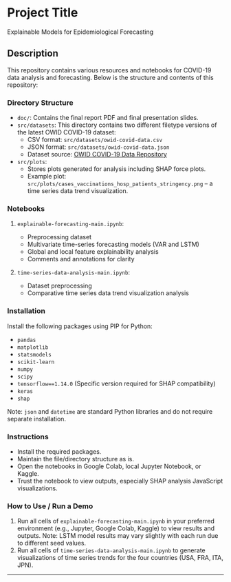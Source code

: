 # Project Title

Explainable Models for Epidemiological Forecasting

## Description

This repository contains various resources and notebooks for COVID-19 data analysis and forecasting. Below is the structure and contents of this repository:

### Directory Structure

- `doc/`: Contains the final report PDF and final presentation slides.
- `src/datasets`: This directory contains two different filetype versions of the latest OWID COVID-19 dataset:
    - CSV format: `src/datasets/owid-covid-data.csv`
    - JSON format: `src/datasets/owid-covid-data.json`
    - Dataset source: [OWID COVID-19 Data Repository](https://github.com/owid/covid-19-data/tree/master/public/data/latest)
- `src/plots`:
    - Stores plots generated for analysis including SHAP force plots.
    - Example plot: `src/plots/cases_vaccinations_hosp_patients_stringency.png` – a time series data trend visualization.

### Notebooks

1. `explainable-forecasting-main.ipynb`:
    - Preprocessing dataset
    - Multivariate time-series forecasting models (VAR and LSTM)
    - Global and local feature explainability analysis
    - Comments and annotations for clarity

2. `time-series-data-analysis-main.ipynb`:
    - Dataset preprocessing
    - Comparative time series data trend visualization analysis

### Installation

Install the following packages using PIP for Python:

- `pandas`
- `matplotlib`
- `statsmodels`
- `scikit-learn`
- `numpy`
- `scipy`
- `tensorflow==1.14.0` (Specific version required for SHAP compatibility)
- `keras`
- `shap`

Note: `json` and `datetime` are standard Python libraries and do not require separate installation.

### Instructions

- Install the required packages.
- Maintain the file/directory structure as is.
- Open the notebooks in Google Colab, local Jupyter Notebook, or Kaggle.
- Trust the notebook to view outputs, especially SHAP analysis JavaScript visualizations.

### How to Use / Run a Demo

1. Run all cells of `explainable-forecasting-main.ipynb` in your preferred environment (e.g., Jupyter, Google Colab, Kaggle) to view results and outputs. Note: LSTM model results may vary slightly with each run due to different seed values.
2. Run all cells of `time-series-data-analysis-main.ipynb` to generate visualizations of time series trends for the four countries (USA, FRA, ITA, JPN).

---

